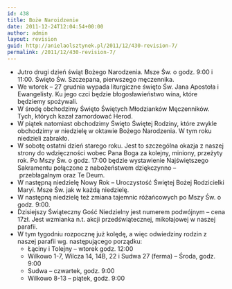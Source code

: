 ```yaml
---
id: 438
title: Boże Naroidzenie
date: 2011-12-24T12:04:54+00:00
author: admin
layout: revision
guid: http://anielaolsztynek.pl/2011/12/430-revision-7/
permalink: /2011/12/430-revision-7/
---
```

  * Jutro drugi dzień świąt Bożego Narodzenia. Msze Św. o godz. 9:00 i 11:00. Święto Św. Szczepana, pierwszego męczennika.
  * We wtorek &#8211; 27 grudnia wypada liturgiczne święto Św. Jana Apostoła i Ewangelisty. Ku jego czci będzie błogosławieństwo wina, które będziemy spożywali.
  * W środę obchodzimy Święto Świętych Młodzianków Męczenników. Tych, których kazał zamordować Herod.
  * W piątek natomiast obchodzimy Święto Świętej Rodziny, które zwykle obchodzimy w niedzielę w oktawie Bożego Narodzenia. W tym roku niedzieli zabrakło.
  * W sobotę ostatni dzień starego roku. Jest to szczególna okazja z naszej strony do wdzięczności wobec Pana Boga za kolejny, miniony, przeżyty rok. Po Mszy Św. o godz. 17:00 będzie wystawienie Najświętszego Sakramentu połączone z nabożeństwem dziękczynno &#8211; przebłagalnym oraz Te Deum.
  * W następną niedzielę Nowy Rok &#8211; Uroczystość Świętej Bożej Rodzicielki Maryi. Msze Św. jak w każdą niedzielę.
  * W następną niedzielę też zmiana tajemnic różańcowych po Mszy Św. o godz. 9:00.
  * Dzisiejszy Świąteczny Gość Niedzielny jest numerem podwójnym &#8211; cena 17zł. Jest wzmianka n.t. akcji przedświątecznej, mikołajowej w naszej parafii.
  * W tym tygodniu rozpocznę już kolędę, a więc odwiedziny rodzin z naszej parafii wg. następującego porządku: 
      * Łąciny i Tolejny &#8211; wtorek godz. 12:00
      * Wilkowo 1-7, Wilcza 14, 14B, 22 i Sudwa 27 (ferma) &#8211; Środa, godz. 9:00
      * Sudwa &#8211; czwartek, godz. 9:00
      * Wilkowo 8-13 &#8211; piątek, godz. 9:00